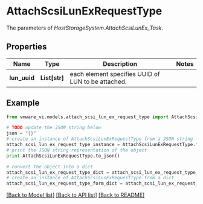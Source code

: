 # AttachScsiLunExRequestType

The parameters of *HostStorageSystem.AttachScsiLunEx_Task*. 

## Properties
Name | Type | Description | Notes
------------ | ------------- | ------------- | -------------
**lun_uuid** | **List[str]** | each element specifies UUID of LUN to be attached.  | 

## Example

```python
from vmware_vi.models.attach_scsi_lun_ex_request_type import AttachScsiLunExRequestType

# TODO update the JSON string below
json = "{}"
# create an instance of AttachScsiLunExRequestType from a JSON string
attach_scsi_lun_ex_request_type_instance = AttachScsiLunExRequestType.from_json(json)
# print the JSON string representation of the object
print AttachScsiLunExRequestType.to_json()

# convert the object into a dict
attach_scsi_lun_ex_request_type_dict = attach_scsi_lun_ex_request_type_instance.to_dict()
# create an instance of AttachScsiLunExRequestType from a dict
attach_scsi_lun_ex_request_type_form_dict = attach_scsi_lun_ex_request_type.from_dict(attach_scsi_lun_ex_request_type_dict)
```
[[Back to Model list]](../README.md#documentation-for-models) [[Back to API list]](../README.md#documentation-for-api-endpoints) [[Back to README]](../README.md)


